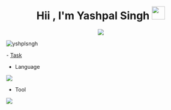 
<h1 align="center"><b>Hii , I'm Yashpal Singh </b><img src="https://media.giphy.com/media/hvRJCLFzcasrR4ia7z/giphy.gif" width="35"></h1>

  
<p align="center">
  <a href="https://github.com/DenverCoder1/readme-typing-svg"><img src="https://readme-typing-svg.herokuapp.com?font=Time+New+Roman&color=cyan&size=25&center=true&vCenter=true&width=600&height=100&lines=Full-Stack+Developer.;Love+to+learn+new+stuffs...<3"></a>
</p>

<p align="left"> <img src="https://komarev.com/ghpvc/?username=yshplsngh&label=Profile%20views&color=0e75b6&style=flat" alt="yshplsngh" /> </p>
- <a href='https://github.com/yshplsngh/Task'>Task</a>

- Language
<p align="left">
  <a href="https://skillicons.dev">
    <img src="https://skillicons.dev/icons?i=react,redux,typescript,javascript,nodejs,express,mongodb,postgresql,prisma,java" />
  </a>
</p>

- Tool
<p align="left">
  <a href="https://skillicons.dev">
    <img src="https://skillicons.dev/icons?i=git,github,postman,docker,webstorm,vscode" />
  </a>
</p>

